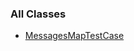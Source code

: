### All Classes

-   [MessagesMapTestCase](org/apache/struts/faces/util/MessagesMapTestCase.html.md)

